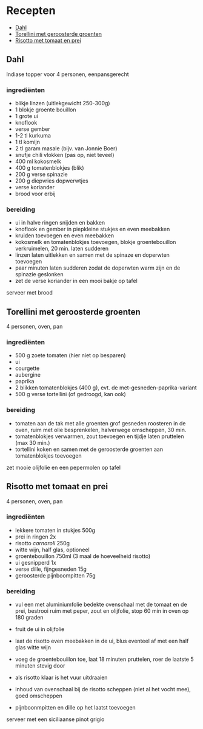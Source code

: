 # Recepten

- [Dahl](#dahl)
- [Torellini met geroosterde groenten](#torellini-met-geroosterde-groenten)
- [Risotto met tomaat en prei](#risotto-met-tomaat-en-prei)

## Dahl

Indiase topper voor 4 personen, eenpansgerecht

### ingrediënten

- blikje linzen (uitlekgewicht 250-300g)
- 1 blokje groente bouillon
- 1 grote ui
- knoflook
- verse gember
- 1-2 tl kurkuma
- 1 tl komijn
- 2 tl garam masale (bijv. van Jonnie Boer)
- snufje chili vlokken (pas op, niet teveel)
- 400 ml kokosmelk
- 400 g tomatenblokjes (blik)
- 200 g verse spinazie
- 200 g diepvries dopwerwtjes
- verse koriander
- brood voor erbij

### bereiding

- ui in halve ringen snijden en bakken
- knoflook en gember in piepkleine stukjes en even meebakken
- kruiden toevoegen en even meebakken
- kokosmelk en tomatenblokjes toevoegen, blokje groentebouillon verkruimelen, 20 min. laten sudderen
- linzen laten uitlekken en samen met de spinaze en doperwten toevoegen
- paar minuten laten sudderen zodat de doperwten warm zijn en de spinazie geslonken
- zet de verse koriander in een mooi bakje op tafel

serveer met brood

## Torellini met geroosterde groenten

4 personen, oven, pan

### ingrediënten

- 500 g zoete tomaten (hier niet op besparen)
- ui
- courgette
- aubergine
- paprika
- 2 blikken tomatenblokjes (400 g), evt. de met-gesneden-paprika-variant
- 500 g verse tortellini (of gedroogd, kan ook)

### bereiding

- tomaten aan de tak met alle groenten grof gesneden roosteren in de oven, ruim met olie besprenkelen, halverwege omscheppen, 30 min.
- tomatenblokjes verwarmen, zout toevoegen en tijdje laten pruttelen (max 30 min.)
- tortellini koken en samen met de geroosterde groenten aan tomatenblokjes toevoegen

zet mooie olijfolie en een pepermolen op tafel

## Risotto met tomaat en prei

4 personen, oven, pan

### ingrediënten

- lekkere tomaten in stukjes 500g
- prei in ringen 2x
- risotto _carnaroli_ 250g
- witte wijn, half glas, optioneel
- groentebouillon 750ml (3 maal de hoeveelheid risotto)
- ui gesnipperd 1x
- verse dille, fijngesneden 15g
- geroosterde pijnboompitten 75g

### bereiding

- vul een met aluminiumfolie bedekte ovenschaal met de tomaat en de prei, bestrooi ruim met peper, zout en olijfolie, stop 60 min in oven op 180 graden
- fruit de ui in olijfolie
- laat de risotto even meebakken in de ui, blus eventeel af met een half glas witte wijn
- voeg de groentebouiilon toe, laat 18 minuten pruttelen, roer de laatste 5 minuten stevig door

- als risotto klaar is het vuur uitdraaien
- inhoud van ovenschaal bij de risotto scheppen (niet al het vocht mee), goed omscheppen
- pijnboonmpitten en dille op het laatst toevoegen

serveer met een siciliaanse pinot grigio
